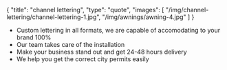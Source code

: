 {
  "title":  "channel lettering",
  "type": "quote",
  "images": [
    "/img/channel-lettering/channel-lettering-1.jpg",
    "/img/awnings/awning-4.jpg"
  ]
}

* Custom lettering in all formats, we are capable of accomodating to your brand 100%
* Our team takes care of the installation
* Make your business stand out and get 24-48 hours delivery
* We help you get the correct city permits easily
